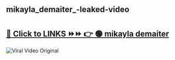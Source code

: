 
 ## mikayla_demaiter_-leaked-video 

# <h2><a href="https://clipsfans.com/mikayla_demaiter_&ref=git">🔗 Click to LINKS ⏩⏩ 👉 🟢 mikayla demaiter  </a></h2>

<a href="https://clipsfans.com/mikayla_demaiter_&ref=git" rel="nofollow" data-target="animated-image.originalLink"><img src="https://i.ibb.co.com/xMMVF88/686577567.gif" alt="Viral Video Original" style="max-width: 100%; display: inline-block;" data-target="animated-image.originalImage"></a>
